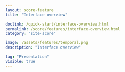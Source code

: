 ```yaml
---
layout: score-feature
title: "Interface overview"

doclink: /quick-start/interface-overview.html
permalink: /score/features/interface-overview.html
category: "site-score"

image: /assets/features/temporal.png
description: "Interface overview"

tag: "Presentation"
visible: true
---
```



